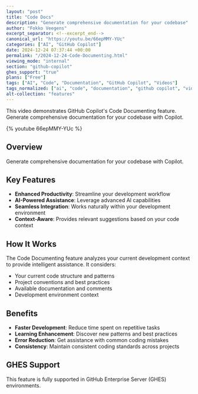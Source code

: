 ```yaml
---
layout: "post"
title: "Code Docs"
description: "Generate comprehensive documentation for your codebase"
author: "Fokko Veegens"
excerpt_separator: <!--excerpt_end-->
canonical_url: "https://youtu.be/66epMMY-YUc"
categories: ["AI", "GitHub Copilot"]
date: 2024-12-24 07:37:44 +00:00
permalink: "/2024-12-24-Code-Documenting.html"
viewing_mode: "internal"
section: "github-copilot"
ghes_support: "true"
plans: ["Free"]
tags: ["AI", "Code", "Documentation", "GitHub Copilot", "Videos"]
tags_normalized: ["ai", "code", "documentation", "github copilot", "videos"]
alt-collection: "features"
---
```


This video demonstrates GitHub Copilot's Code Documenting feature. Generate comprehensive documentation for your codebase with Copilot.<!--excerpt_end-->

{% youtube 66epMMY-YUc %}

## Overview

Generate comprehensive documentation for your codebase with Copilot.

## Key Features

- **Enhanced Productivity**: Streamline your development workflow
- **AI-Powered Assistance**: Leverage advanced AI capabilities
- **Seamless Integration**: Works naturally within your development environment
- **Context-Aware**: Provides relevant suggestions based on your code context

## How It Works

The Code Documenting feature analyzes your current development context to provide intelligent assistance. It considers:

- Your current code structure and patterns
- Project conventions and best practices
- Available documentation and comments
- Development environment context

## Benefits

- **Faster Development**: Reduce time spent on repetitive tasks
- **Learning Enhancement**: Discover new patterns and best practices
- **Error Reduction**: Get assistance with common coding mistakes
- **Consistency**: Maintain consistent coding standards across projects

## GHES Support

This feature is fully supported in GitHub Enterprise Server (GHES) environments.
